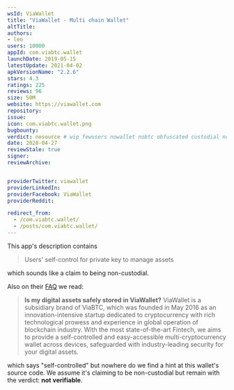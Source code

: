 ```yaml
---
wsId: ViaWallet
title: "ViaWallet - Multi chain Wallet"
altTitle: 
authors:
- leo
users: 10000
appId: com.viabtc.wallet
launchDate: 2019-05-15
latestUpdate: 2021-04-02
apkVersionName: "2.2.6"
stars: 4.3
ratings: 225
reviews: 96
size: 50M
website: https://viawallet.com
repository: 
issue: 
icon: com.viabtc.wallet.png
bugbounty: 
verdict: nosource # wip fewusers nowallet nobtc obfuscated custodial nosource nonverifiable reproducible bounty defunct
date: 2020-04-27
reviewStale: true
signer: 
reviewArchive:


providerTwitter: viawallet
providerLinkedIn: 
providerFacebook: ViaWallet
providerReddit: 

redirect_from:
  - /com.viabtc.wallet/
  - /posts/com.viabtc.wallet/
---
```



This app's description contains

> Users' self-control for private key to manage assets

which sounds like a claim to being non-custodial.

Also on their [FAQ](https://support.viawallet.com/hc/en-us/articles/900000212786-Is-my-digital-assets-safely-stored-in-ViaWallet-)
we read:

> **Is my digital assets safely stored in ViaWallet?**
> ViaWallet is a subsidiary brand of ViaBTC, which was founded in May 2016 as an
  innovation-intensive startup dedicated to cryptocurrency with rich
  technological prowess and experience in global operation of blockchain
  industry. With the most state-of-the-art Fintech, we aims to provide a
  self-controlled and easy-accessible multi-cryptocurrency wallet across
  devices, safeguarded with industry-leading security for your digital assets.

which says "self-controlled" but nowhere do we find a hint at this wallet's
source code. We assume it's claiming to be non-custodial but remain with the
verdict: **not verifiable**.
